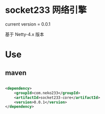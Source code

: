 # socket233 网络引擎

current version = 0.0.1

基于 Netty-4.x 版本

# Use

## maven

```xml

<dependency>
    <groupId>com.neko233</groupId>
    <artifactId>socket233-core</artifactId>
    <version>0.0.1</version>
</dependency>
```